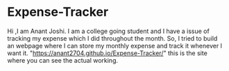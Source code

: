 # Expense-Tracker
Hi ,I am Anant Joshi.
I am a college going student and I have a issue of tracking my expense which I did throughout the month.
So, I tried to build an webpage where I can store my monthly expense and track it whenever I want it.
"https://anant2704.github.io/Expense-Tracker/" this is the site where you can see the actual working.

